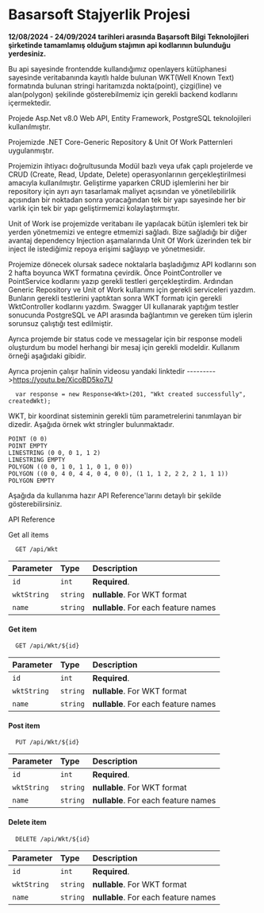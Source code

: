 # Basarsoft Stajyerlik Projesi 

**12/08/2024 - 24/09/2024 tarihleri arasında Başarsoft Bilgi Teknolojileri şirketinde tamamlamış olduğum stajımın api kodlarının bulunduğu yerdesiniz.**

Bu api sayesinde frontendde kullandığımız openlayers kütüphanesi sayesinde veritabanında kayıtlı halde bulunan WKT(Well Known Text) formatında bulunan stringi haritamızda nokta(point), çizgi(line) ve alan(polygon) şekilinde gösterebilmemiz için gerekli backend kodlarını içermektedir.

Projede Asp.Net v8.0 Web API, Entity Framework, PostgreSQL teknolojileri kullanılmıştır.

Projemizde .NET Core-Generic Repository & Unit Of Work Patternleri uygulanmıştır.

Projemizin ihtiyacı doğrultusunda Modül bazlı veya ufak çaplı projelerde ve CRUD (Create, Read, Update, Delete) operasyonlarının gerçekleştirilmesi amacıyla kullanılmıştır. Geliştirme yaparken CRUD işlemlerini her bir repository için ayrı ayrı tasarlamak maliyet açısından ve yönetilebilirlik açısından bir noktadan sonra yoracağından tek bir yapı sayesinde her bir varlık için tek bir yapı geliştirmemizi kolaylaştırmıştır.

Unit of Work ise projemizde veritabanı ile yapılacak bütün işlemleri tek bir yerden yönetmemizi ve entegre etmemizi sağladı. Bize sağladığı bir diğer avantaj dependency Injection aşamalarında Unit Of Work üzerinden tek bir inject ile istediğimiz repoya erişimi sağlayıp ve yönetmesidir.

Projemize dönecek olursak sadece noktalarla başladığımız API kodlarını son 2 hafta boyunca WKT formatına çevirdik. Önce PointController ve PointService kodlarını yazıp gerekli testleri gerçekleştirdim. Ardından Generic Repository ve Unit of Work kullanımı için gerekli serviceleri yazdım. Bunların gerekli testlerini yaptıktan sonra WKT formatı için gerekli WktController kodlarını yazdım. Swagger UI kullanarak yaptığım testler sonucunda PostgreSQL ve API arasında bağlantımın ve gereken tüm işlerin sorunsuz çalıştığı test edilmiştir. 

Ayrıca projemde bir status code ve messagelar için bir response modeli oluşturdum bu model herhangi bir mesaj için gerekli modeldir. Kullanım örneği aşağıdaki gibidir.

Ayrıca projenin çalışır halinin videosu yandaki linktedir --------->https://youtu.be/XicoBD5ko7U

```
  var response = new Response<Wkt>(201, "Wkt created successfully", createdWkt);
```
WKT, bir koordinat sisteminin gerekli tüm parametrelerini tanımlayan bir dizedir. Aşağıda örnek wkt stringler bulunmaktadır.
```
POINT (0 0)
POINT EMPTY
LINESTRING (0 0, 0 1, 1 2)
LINESTRING EMPTY
POLYGON ((0 0, 1 0, 1 1, 0 1, 0 0))
POLYGON ((0 0, 4 0, 4 4, 0 4, 0 0), (1 1, 1 2, 2 2, 2 1, 1 1))
POLYGON EMPTY
```

Aşağıda da kullanıma hazır API Reference'larını detaylı bir şekilde gösterebilirsiniz.



API Reference

Get all items

```
  GET /api/Wkt
```

| Parameter | Type     | Description                          |
| :-------- | :------- | :----------------------------------- |
| `id`      | `int`    | **Required**.                        |
|`wktString`| `string` | **nullable**. For WKT format         |
| `name`    | `string` | **nullable**. For each feature names |
#### Get item

```
  GET /api/Wkt/${id}
```
| Parameter | Type     | Description                          |
| :-------- | :------- | :----------------------------------- |
| `id`      | `int`    | **Required**.                        |
|`wktString`| `string` | **nullable**. For WKT format         |
| `name`    | `string` | **nullable**. For each feature names |

#### Post item
```
  PUT /api/Wkt/${id}
```
| Parameter | Type     | Description                          |
| :-------- | :------- | :----------------------------------- |
| `id`      | `int`    | **Required**.                        |
|`wktString`| `string` | **nullable**. For WKT format         |
| `name`    | `string` | **nullable**. For each feature names |
#### Delete item
```
  DELETE /api/Wkt/${id}
```
| Parameter | Type     | Description                          |
| :-------- | :------- | :----------------------------------- |
| `id`      | `int`    | **Required**.                        |
|`wktString`| `string` | **nullable**. For WKT format         |
| `name`    | `string` | **nullable**. For each feature names |
